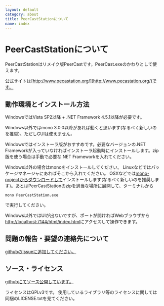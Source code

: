 ```yaml
---
layout: default
category: about
title: PeerCastStationについて
name: index
---
```


PeerCastStationについて
=======================
PeerCastStationはリメイク版PeerCastです。PeerCast.exeのかわりとして使えます。

公式サイトは[http://www.pecastation.org/](http://www.pecastation.org/)です。


動作環境とインストール方法
------------------------
WindowsではVista SP2以降 + .NET Framework 4.5.1以降が必要です。

Windows以外ではmono 3.0.0以降があれば動くと思います(なるべく新しいのを推奨)。ただしGUIは使えません。

Windowsではインストーラ版がおすすめです。必要なバージョンの.NET Frameworkが入っていなければインストーラ起動時にインストールします。zip版を使う場合は手動で必要な.NET Frameworkを入れてください。

Windows以外の場合はmonoをインストールしてください。
Linuxなどではパッケージマネージャにあればそこから入れてください。
OSXなどでは[mono-projectからダウンロードして](http://www.go-mono.com/mono-downloads/download.html)インストールします(なるべく新しいのを推奨します)。あとはPeerCastStationのzipを適当な場所に展開して、ターミナルから

    mono PeerCastStation.exe

で実行してください。

Windows以外ではUIが出ないですが、ポートが開ければWebブラウザから[http://localhost:7144/html/index.html](http://localhost:7144/html/index.html)にアクセスして操作できます。

問題の報告・要望の連絡先について
--------------------------------
[githubのIssueに追加してください。](https://github.com/kumaryu/peercaststation)

ソース・ライセンス
------------------
[githubにてソース公開しています。](https://github.com/kumaryu/peercaststation)

ライセンスはGPLv3です。
使用しているライブラリ等のライセンスに関しては同梱のLICENSE.txtを見てください。

